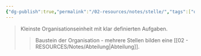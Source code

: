 ```yaml
---
{"dg-publish":true,"permalink":"/02-resources/notes/stelle/","tags":["organisation/aufbau","wirtschaft/bwl"],"noteIcon":"","updated":"2025-09-27T01:32:44.169+02:00"}
---
```


>Kleinste Organisationseinheit mit klar definierten Aufgaben.
>>Baustein der Organisation - mehrere Stellen bilden eine [[02 - RESOURCES/Notes/Abteilung\|Abteilung]].